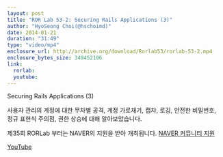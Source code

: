 ```yaml
---
layout: post
title: "ROR Lab 53-2: Securing Rails Applications (3)"
author: "HyoSeong Choi(@hschoimd)"
date: 2014-01-21
duration: "31:49"
type: "video/mp4"
enclosure_url: http://archive.org/download/Rorlab53/rorlab-53-2.mp4
enclosure_bytes_size: 349452106
link:
  rorlab: 
  youtube: 
---
```


<p>Securing Rails Applications (3)</p>

<p>사용자 관리의 계정에 대한 무차별 공격, 계정 가로채기, 캡챠, 로깅, 안전한 비밀번호, 정규 표현식 주의점, 권한 상승에 대해 알아보았습니다.</p>

<p>제35회 RORLab 부터는 NAVER의 지원을 받아 개최됩니다. <a href="http://developer.naver.com/wiki/pages/Community">NAVER 커뮤니티 지원</a></p>

<div class="btn-group">
  <a class="btn btn-default btn-xs" href="{{ page.link.youtube }}">YouTube</a>
</div>